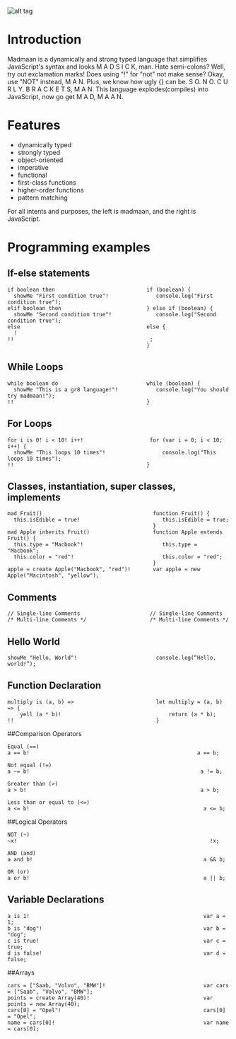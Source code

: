 ![alt tag](https://github.com/mitchelljfs/madmaan/blob/master/madmaan.jpg)
# Introduction
Madmaan is a dynamically and strong typed language that simplifies JavaScript's
syntax and looks M A D S I C K, man. Hate semi-colons? Well, try out exclamation marks!
Does using "!" for "not" not make sense? Okay, use "NOT" instead, M A N. Plus,
we know how ugly {} can be. S O. N O. C U R L Y. B R A C K E T S, M A N.
This language explodes(compiles) into JavaScript, now go get M A D, M A A N.

# Features
* dynamically typed
* strongly typed
* object-oriented
* imperative
* functional
* first-class functions
* higher-order functions
* pattern matching

For all intents and purposes, the left is madmaan, and the right is JavaScript.

# Programming examples
## If-else statements
````
if boolean then                             if (boolean) {
  showMe "First condition true"!               console.log("First condition true");
elif boolean then                           } else if (boolean) {
  showMe "Second condition true"!              console.log("Second condition true");
else                                        else {
  !  
!!                                           ;
                                            }
````
## While Loops
````
while boolean do                            while (boolean) {
  showMe "This is a gr8 language!"!            console.log("You should try madmaan!");
!!                                          }
````

## For Loops
````
for i is 0! i < 10! i++!                     for (var i = 0; i < 10; i++) {
  showMe "This loops 10 times"!                  console.log("This loops 10 times");
!!                                          }
````
## Classes, instantiation, super classes, implements
````
mad Fruit()                                   function Fruit() {
  this.isEdible = true!                          this.isEdible = true;
                                              }
mad Apple inherits Fruit()                    function Apple extends Fruit() {
  this.type = "Macbook"!                         this.type = "Macbook";
  this.color = "red"!                            this.color = "red";
                                              }
apple = create Apple("Macbook", "red")!       var apple = new Apple("Macintosh", "yellow");
````

## Comments
````
// Single-line Comments                      // Single-line Comments    
/* Multi-line Comments */                    /* Multi-line Comments */
````

## Hello World
````
showMe "Hello, World"!                         console.log(“Hello, world!”);
````
## Function Declaration
````
multiply is (a, b) =>                          let multiply = (a, b) => {
    yell (a * b)!                                  return (a * b);
!!                                             }   

````
##Comparison Operators
````
Equal (==)
a == b!                                                     a == b;

Not equal (!=)
a ~= b!                                                      a != b;

Greater than (>)
a > b!                                                       a > b;

Less than or equal to (<=)
a <= b!                                                       a <= b;
````
##Logical Operators
````
NOT (~)
~x!                                                             !x;

AND (and)
a and b!                                                      a && b;

OR (or)
a or b!                                                       a || b;
````
## Variable Declarations
````
a is 1!                                                       var a = 1;
b is "dog"!                                                   var b = "dog";
c is true!                                                    var c = true;
d is false!                                                   var d = false;
````
##Arrays
````
cars = ["Saab, "Volvo", "BMW"]!                               var cars = ["Saab", "Volvo", "BMW"];
points = create Array(40)!                                    var points = new Array(40);
cars[0] = "Opel"!                                             cars[0] = "Opel";
name = cars[0]!                                               var name = cars[0];
````

